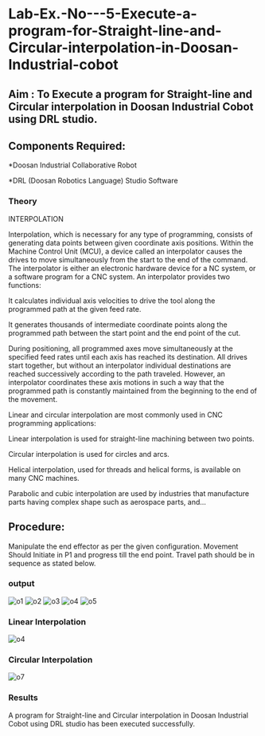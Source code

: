 # Lab-Ex.-No---5-Execute-a-program-for-Straight-line-and-Circular-interpolation-in-Doosan-Industrial-cobot
## Aim : To Execute a program for Straight-line and Circular interpolation in Doosan Industrial Cobot using DRL studio.

## Components Required:

*Doosan Industrial Collaborative Robot

*DRL (Doosan Robotics Language) Studio Software

### Theory 
INTERPOLATION

Interpolation, which is necessary for any type of programming, consists of generating data points between given coordinate axis positions. Within the Machine Control Unit (MCU), a device called an interpolator causes the drives to move simultaneously from the start to the end of the command. The interpolator is either an electronic hardware device for a NC system, or a software program for a CNC system. An interpolator provides two functions:

It calculates individual axis velocities to drive the tool along the programmed path at the given feed rate.

It generates thousands of intermediate coordinate points along the programmed path between the start point and the end point of the cut.

During positioning, all programmed axes move simultaneously at the specified feed rates until each axis has reached its destination. All drives start together, but without an interpolator individual destinations are reached successively according to the path traveled. However, an interpolator coordinates these axis motions in such a way that the programmed path is constantly maintained from the beginning to the end of the movement.

Linear and circular interpolation are most commonly used in CNC programming applications:

Linear interpolation is used for straight-line machining between two points.

Circular interpolation is used for circles and arcs.

Helical interpolation, used for threads and helical forms, is available on many CNC machines.

Parabolic and cubic interpolation are used by industries that manufacture parts having complex shape such as aerospace parts, and...

## Procedure:

Manipulate the end effector as per the given configuration. Movement Should Initiate in P1 and progress till the end point. Travel path should be in sequence as stated below.



### output
![o1](https://github.com/LATHIKESHWARAN/Lab-Ex.-No---7-Execute-a-program-for-Straight-line-and-Circular-interpolation-in-Doosan-Industrial-C/assets/119393556/d5f94a0c-01ed-4a11-901d-0db260b4db53)
![o2](https://github.com/LATHIKESHWARAN/Lab-Ex.-No---7-Execute-a-program-for-Straight-line-and-Circular-interpolation-in-Doosan-Industrial-C/assets/119393556/fa52d7ea-b47e-4faa-91ad-34ca71558588)
![o3](https://github.com/LATHIKESHWARAN/Lab-Ex.-No---7-Execute-a-program-for-Straight-line-and-Circular-interpolation-in-Doosan-Industrial-C/assets/119393556/81f81f80-00fb-4ac6-a152-0c42462804c6)
![o4](https://github.com/LATHIKESHWARAN/Lab-Ex.-No---7-Execute-a-program-for-Straight-line-and-Circular-interpolation-in-Doosan-Industrial-C/assets/119393556/1fb8b3e6-c06e-4dea-abf5-f09f0121f13f)
![o5](https://github.com/LATHIKESHWARAN/Lab-Ex.-No---7-Execute-a-program-for-Straight-line-and-Circular-interpolation-in-Doosan-Industrial-C/assets/119393556/2393b7fb-f15a-4597-8edf-d8a9140769c6)

### Linear Interpolation
![o4](https://github.com/LATHIKESHWARAN/Lab-Ex.-No---7-Execute-a-program-for-Straight-line-and-Circular-interpolation-in-Doosan-Industrial-C/assets/119393556/998b75fe-5909-4e2e-94f0-37304f44d438)

### Circular Interpolation
![o7](https://github.com/LATHIKESHWARAN/Lab-Ex.-No---7-Execute-a-program-for-Straight-line-and-Circular-interpolation-in-Doosan-Industrial-C/assets/119393556/9908be97-86d1-43ec-8774-d50ee4659637)


### Results 
A program for Straight-line and Circular interpolation in Doosan Industrial Cobot using DRL studio has been executed successfully.


 

